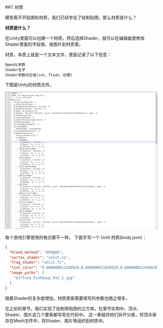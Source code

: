 ##7. 材质

模型离不开贴图和材质，我们已经学会了绘制贴图，那么材质是什么？

<b>材质是什么？</b>

在Unity里面可以创建一个材质，然后选择Shader，就可以在编辑器里修改Shader里面的字段值、拖图片到材质里。

材质，本质上就是一个文本文件，里面记录了以下信息：

    OpenGL参数
    Shader名字
    Shader参数对应值(int、float、纹理)

下图是Unity的材质文件。

![](../../imgs/6/blender_python_export_material_texture/unity_mat_yaml.png)


每个游戏引擎使用的格式都不一样。
下面手写一个 Unlit 材质(body.json)：

```json
{
  "blend_method": "OPAQUE",
  "vertex_shader": "unlit.vs",
  "frag_shader": "unlit.fs",
  "tint_color": "0.800000011920929,0.800000011920929,0.800000011920929,1.0",
  "image_paths": [
    "Diffuse_FishSoup_Pot_1.jpg"
  ]
}
```

随着Shader的复杂度增加，材质里面需要填写的参数也随之增多。

在之前的章节，我们实现了绘制带贴图的立方体，在章节实例中，顶点、Shader、图片这几个要素都写死在代码中。
这一章就将他们拆开分类，将顶点保存在Mesh文件中，将Shader、图片等组织到材质中。